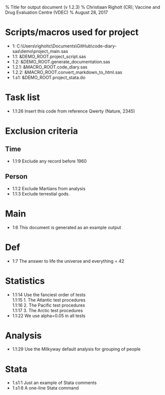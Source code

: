 % Title for output document (v 1.2.3)
% Christiaan Righolt (CR); Vaccine and Drug Evaluation Centre (VDEC)
% August 28, 2017

# Scripts/macros used for project
* 1: C:\Users\righoltc\Documents\GitHub\code-diary-sas\demo\project_main.sas
* 1.1: &DEMO_ROOT.project_script.sas
* 1.2: &DEMO_ROOT.generate_documentation.sas
* 1.2.1: &MACRO_ROOT.code_diary.sas
* 1.2.2: &MACRO_ROOT.convert_markdown_to_html.sas
* 1.s1: &DEMO_ROOT.project_stata.do
    
# Task list   
* 1.1:26 Insert this code from reference Qwerty (Nature, 2345)   
    
# Exclusion criteria   
    
## Time   
* 1.1:9 Exclude any record before 1960   
    
## Person   
* 1.1:2 Exclude Martians from analysis   
* 1.1:3 Exclude terrestial gods.   
    
# Main   
* 1:6 This document is generated as an example output   
    
# Def   
* 1:7 The answer to life the universe and everything = 42   
    
# Statistics   
* 1.1:14 Use the fanciest order of tests   
  1.1:15 1. The Atlantic test procedures   
  1.1:16 2. The Pacific test procedures   
  1.1:17 3. The Arctic test procedures   
* 1.1:22 We use alpha=0.05 in all tests   
    
# Analysis   
* 1.1:29 Use the Milkyway default analysis for grouping of people   
    
# Stata   
* 1.s1:1 Just an example of Stata comments   
* 1.s1:8 A one-line Stata command   
